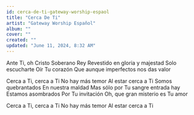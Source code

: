 ```yaml
---
id: cerca-de-ti-gateway-worship-espaol
title: "Cerca De Ti"
artist: "Gateway Worship Español"
album: ""
cover: ""
created: ""
updated: "June 11, 2024, 8:32 AM"
---
```


Ante Ti, oh Cristo
Soberano Rey
Revestido en gloria y majestad
Solo escucharte
Oír Tu corazón
Que aunque imperfectos nos das valor

Cerca a Ti, cerca a Ti
No hay más temor
Al estar cerca a Ti
Somos quebrantados
En nuestra maldad
Mas sólo por Tu sangre entrada hay
Estamos asombrados
Por Tu invitación
Oh, que gran misterio es Tu amor

Cerca a Ti, cerca a Ti
No hay más temor
Al estar cerca a Ti